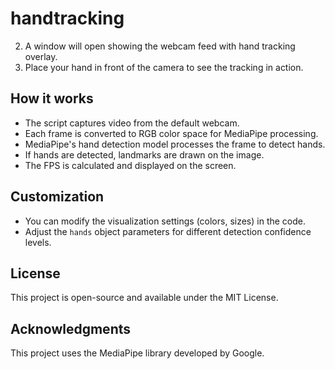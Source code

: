 # handtracking
2. A window will open showing the webcam feed with hand tracking overlay.
3. Place your hand in front of the camera to see the tracking in action.

## How it works

- The script captures video from the default webcam.
- Each frame is converted to RGB color space for MediaPipe processing.
- MediaPipe's hand detection model processes the frame to detect hands.
- If hands are detected, landmarks are drawn on the image.
- The FPS is calculated and displayed on the screen.

## Customization

- You can modify the visualization settings (colors, sizes) in the code.
- Adjust the `hands` object parameters for different detection confidence levels.

## License

This project is open-source and available under the MIT License.

## Acknowledgments

This project uses the MediaPipe library developed by Google.
